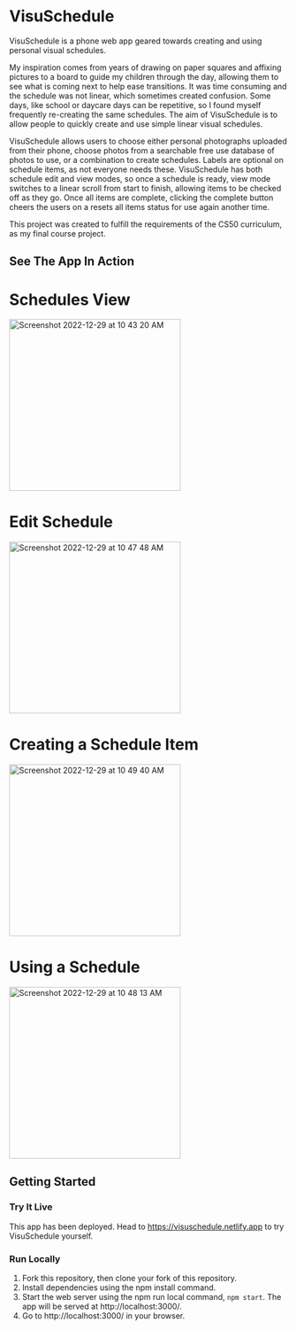 # VisuSchedule

VisuSchedule is a phone web app geared towards creating and using personal visual schedules. 

My inspiration comes from years of drawing on paper squares and affixing pictures to a board to guide my children through the day, allowing them to see what is coming next to help ease transitions. It was time consuming and the schedule was not linear, which sometimes created confusion. Some days, like school or daycare days can be repetitive, so I found myself frequently re-creating the same schedules. The aim of VisuSchedule is to allow people to quickly create and use simple linear visual schedules. 

VisuSchedule allows users to choose either personal photographs uploaded from their phone, choose photos from a searchable free use database of photos to use, or a combination to create schedules. Labels are optional on schedule items, as not everyone needs these. VisuSchedule has both schedule edit and view modes, so once a schedule is ready, view mode switches to a linear scroll from start to finish, allowing items to be checked off as they go. Once all items are complete, clicking the complete button cheers the users on a resets all items status for use again another time.

This project was created to fulfill the requirements of the CS50 curriculum, as my final course project.

## See The App In Action

# Schedules View
<img width="310" alt="Screenshot 2022-12-29 at 10 43 20 AM" src="https://user-images.githubusercontent.com/76081292/209966396-d5bf629d-9787-4369-8e54-9bc850141659.png">

# Edit Schedule
<img width="310" alt="Screenshot 2022-12-29 at 10 47 48 AM" src="https://user-images.githubusercontent.com/76081292/209966395-fb184536-43b5-4732-b6dd-8688d5db8630.png">

# Creating a Schedule Item
<img width="310" alt="Screenshot 2022-12-29 at 10 49 40 AM" src="https://user-images.githubusercontent.com/76081292/209966392-413cb0ed-28f1-4200-98d6-58f0b58bc5bc.png">

# Using a Schedule
<img width="310" alt="Screenshot 2022-12-29 at 10 48 13 AM" src="https://user-images.githubusercontent.com/76081292/209966394-84a0dc19-4399-4140-b287-f9e88b42c6cb.png">

## Getting Started

### Try It Live
This app has been deployed. Head to https://visuschedule.netlify.app to try VisuSchedule yourself.

### Run Locally

1. Fork this repository, then clone your fork of this repository.
2. Install dependencies using the npm install command.
3. Start the web server using the npm run local command, `npm start`. The app will be served at http://localhost:3000/.
4. Go to http://localhost:3000/ in your browser.

